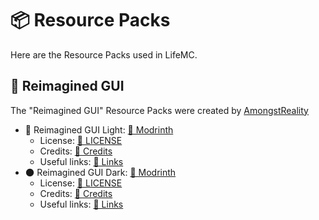 # 📦 Resource Packs

Here are the Resource Packs used in LifeMC.

## 🎨 Reimagined GUI

The "Reimagined GUI" Resource Packs were created by [AmongstReality](https://www.planetminecraft.com/member/amongstreality/)

- 🌟 Reimagined GUI Light: [🔗 Modrinth](https://modrinth.com/resourcepack/reimaginedguilight)
  - License: [🔗 LICENSE](https://github.com/Nukecraft5419/LifeMC/blob/main/Resource-Packs/ReimaginedGUI(Light)/LICENSE)
  - Credits: [🔗 Credits](https://github.com/Nukecraft5419/LifeMC/blob/main/Resource-Packs/ReimaginedGUI(Light)/Credits.txt)
  - Useful links: [🔗 Links](https://github.com/Nukecraft5419/LifeMC/blob/main/Resource-Packs/ReimaginedGUI(Light)/Links.txt)
- 🌑 Reimagined GUI Dark: [🔗 Modrinth](https://modrinth.com/resourcepack/reimaginedguidark)
  - License: [🔗 LICENSE](https://github.com/Nukecraft5419/LifeMC/blob/main/Resource-Packs/ReimaginedGUI(Dark)/LICENSE)
  - Credits: [🔗 Credits](https://github.com/Nukecraft5419/LifeMC/blob/main/Resource-Packs/ReimaginedGUI(Dark)/Credits.txt)
  - Useful links: [🔗 Links](https://github.com/Nukecraft5419/LifeMC/blob/main/Resource-Packs/ReimaginedGUI(Dark)/Links.txt)